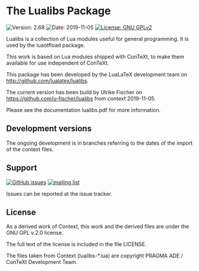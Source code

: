 # The Lualibs Package

![Version: 2.68](https://img.shields.io/badge/current_version-2.68-blue.svg?style=flat-square)
![Date: 2019-11-05](https://img.shields.io/badge/date-2019--11--05-blue.svg?style=flat-square)
[![License: GNU GPLv2](https://img.shields.io/badge/license-GNU_GPLv2-blue.svg?style=flat-square)](http://www.gnu.org/licenses/old-licenses/gpl-2.0.html)


Lualibs is a collection of Lua modules useful for general programming. 
It is used by the luaotfload package.

This work is based on Lua modules shipped with ConTeXt, to make them available
for use independent of ConTeXt.

This package has been developed by the LuaLaTeX development team on
<http://github.com/lualatex/lualibs>. 

The current version has been build by Ulrike Fischer on
<https://github.com/u-fischer/lualibs> from context 2019-11-05. 

Please see the documentation lualibs.pdf for more information.

## Development versions

The ongoing development is in branches referring to the dates of the import of the context files. 
 
## Support
[![GitHub issues](https://img.shields.io/badge/github-issues-blue.svg?style=flat-square)](https://github.com/u-fischer/luaotfload/issues) 
[![mailing list](https://img.shields.io/badge/mailing_list-lualatex--dev-blue.svg?style=flat-square)](https://www.tug.org/mailman/listinfo/lualatex-dev) 


Issues can be reported at the issue tracker. 

## License

As a derived work of Context, this work and the derived files are under the
GNU GPL v.2.0 license.

The full text of the license is included in the file LICENSE.

The files taken from Context (lualibs-*.lua) are copyright PRAGMA ADE / ConTeXt
Development Team.

